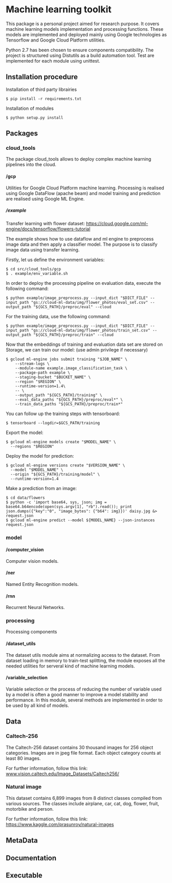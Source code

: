 # Machine learning toolkit

This package is a personal project aimed for research purpose. It covers machine learning models implementation and 
processing functions. These models are implemented and deployed mainly using Google technologies as Tensorflow and
Google Cloud Platform utilities.

Python 2.7 has been chosen to ensure components compatibility. The project is structured using Distutils as a build 
automation tool. Test are implemented for each module using unittest.

## Installation procedure

Installation of third party librairies
```
$ pip install -r requirements.txt
```

Installation of modules
```
$ python setup.py install
```

## Packages

### cloud_tools

The package cloud_tools allows to deploy complex machine learning pipelines into the cloud.

#### /gcp

Utilities for Google Cloud Platform machine learning. Processing is realised using Google DataFlow (apache beam) and 
model training and prediction are realised using Google ML Engine.

##### /example 

Transfer learning with flower dataset: https://cloud.google.com/ml-engine/docs/tensorflow/flowers-tutorial

The example shows how to use dataflow and ml engine to preprocess image data and then apply a classifier model. The 
purpose is to classify image data using transfer learning.

Firstly, let us define the environment variables:
```
$ cd src/cloud_tools/gcp 
$ . example/env_variable.sh
```

In order to deploy the processing pipeline on evaluation data, execute the following command:
```
$ python example/image_preprocess.py --input_dict "$DICT_FILE" --input_path "gs://cloud-ml-data/img/flower_photos/eval_set.csv" --output_path "${GCS_PATH}/preproc/eval" --cloud
```

For the training data, use the following command:
```
$ python example/image_preprocess.py --input_dict "$DICT_FILE" --input_path "gs://cloud-ml-data/img/flower_photos/train_set.csv" --output_path "${GCS_PATH}/preproc/train" --cloud
```

Now that the embeddings of training and evaluation data set are stored on Storage, we can train our model:
(use admin privilege if necessary)
```
$ gcloud ml-engine jobs submit training "$JOB_NAME" \
    --stream-logs \
    --module-name example.image_classification_task \
    --package-path example \
    --staging-bucket "$BUCKET_NAME" \
    --region "$REGION" \
    --runtime-version=1.4\
    -- \
    --output_path "${GCS_PATH}/training" \
    --eval_data_paths "${GCS_PATH}/preproc/eval*" \
    --train_data_paths "${GCS_PATH}/preproc/train*"
```

You can follow up the training steps with tensorboard:
```
$ tensorboard --logdir=$GCS_PATH/training
```

Export the model:
```
$ gcloud ml-engine models create "$MODEL_NAME" \
  --regions "$REGION"
```

Deploy the model for prediction:
```
$ gcloud ml-engine versions create "$VERSION_NAME" \
  --model "$MODEL_NAME" \
  --origin "${GCS_PATH}/training/model" \
  --runtime-version=1.4
```

Make a prediction from an image:
```
$ cd data/flowers
$ python -c 'import base64, sys, json; img = base64.b64encode(open(sys.argv[1], "rb").read()); print json.dumps({"key":"0", "image_bytes": {"b64": img}})' daisy.jpg &> request.json
$ gcloud ml-engine predict --model ${MODEL_NAME} --json-instances request.json
```

### model

#### /computer_vision

Computer vision models.

#### /ner

Named Entity Recognition models.

#### /rnn

Recurrent Neural Networks.

### processing

Processing components

#### /dataset_utils

The dataset utils module aims at normalizing access to the dataset.
From dataset loading in memory to train-test splitting, the module exposes all 
the needed utilities for serveral kind of machine learning models.

#### /variable_selection

Variable selection or the process of reducing the number of variable used by a model is
often a good manner to improve a model stability and performance. In this module, several
methods are implemented in order to be used by all kind of models.

## Data

### Caltech-256

The Caltech-256 dataset contains 30 thousand images for 256 object categories. Images are in jpeg file format. Each 
object category counts at least 80 images.

For further information, follow this link: www.vision.caltech.edu/Image_Datasets/Caltech256/

### Natural image

This dataset contains 6,899 images from 8 distinct classes 
compiled from various sources. The classes include airplane,
car, cat, dog, flower, fruit, motorbike and person. 

For further information, follow this link: https://www.kaggle.com/prasunroy/natural-images

## MetaData

## Documentation

## Executable

